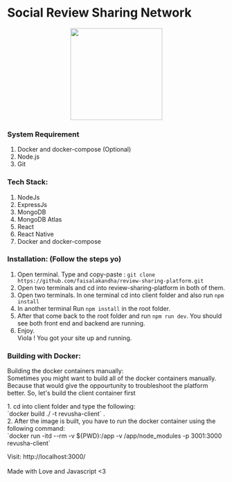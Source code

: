 # Social Review Sharing Network
<center><img src="https://raw.githubusercontent.com/faisalakandha/review-sharing-platform/master/client/src/graphics/android-chrome-512x512.png" height="212px" width="212px" /> </center>

### System Requirement
1. Docker and docker-compose (Optional)
2. Node.js
3. Git

### Tech Stack:
1. NodeJs
2. ExpressJs
3. MongoDB
4. MongoDB Atlas
5. React
6. React Native
7. Docker and docker-compose
 
### Installation: (Follow the steps yo)
1. Open terminal. Type and copy-paste : `git clone https://github.com/faisalakandha/review-sharing-platform.git`
2. Open two terminals and cd into review-sharing-platform in both of them. 
3. Open two terminals. In one terminal cd into client folder and also run `npm install`
4. In another terminal Run `npm install` in the root folder.  
5. After that come back to the root folder and run `npm run dev`. You should see both front end and backend are running. 
6. Enjoy.<br> 
Viola ! You got your site up and running.
### Building with Docker:
<p>Building the docker containers manually:<br> Sometimes you might want to build all of the docker containers manually. Because that would give the oppourtunity to troubleshoot the platform better. So, let's build the client container first</p>
1. cd into client folder and type the following:<br>
`docker build ./ -t revusha-client` .<br>
2. After the image is built, you have to run the docker container using the following command:<br>
`docker run -itd --rm -v ${PWD}:/app  -v /app/node_modules -p 3001:3000 revusha-client`

Visit: http://localhost:3000/ <br> <br>
Made with Love and Javascript <3
